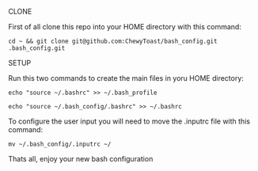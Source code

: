  CLONE

First of all clone this repo into your HOME directory with this command:

```
cd ~ && git clone git@github.com:ChewyToast/bash_config.git .bash_config.git
```

 SETUP

Run this two commands to create the main files in yoru HOME directory:

```
echo "source ~/.bashrc" >> ~/.bash_profile
```

```
echo "source ~/.bash_config/.bashrc" >> ~/.bashrc
```

To configure the user input you will need to move the .inputrc file with this command:

```
mv ~/.bash_config/.inputrc ~/
```

Thats all, enjoy your new bash configuration
